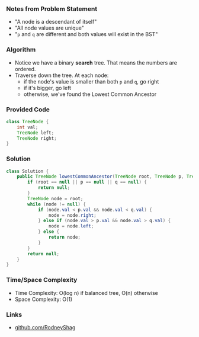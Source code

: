 ### Notes from Problem Statement

- "A node is a descendant of itself"
- "All node values are unique"
- "`p` and `q` are different and both values will exist in the BST"

### Algorithm

- Notice we have a binary __search__ tree. That means the numbers are ordered.
- Traverse down the tree. At each node:
    - if the node's value is smaller than both `p` and `q`, go right
    - if it's bigger, go left
    - otherwise, we've found the Lowest Common Ancestor


### Provided Code

```java
class TreeNode {
    int val;
    TreeNode left;
    TreeNode right;
}
```

### Solution

```java
class Solution {
    public TreeNode lowestCommonAncestor(TreeNode root, TreeNode p, TreeNode q) {   
        if (root == null || p == null || q == null) {
            return null;
        }
        TreeNode node = root;
        while (node != null) {
            if (node.val < p.val && node.val < q.val) {
                node = node.right;
            } else if (node.val > p.val && node.val > q.val) {
                node = node.left;
            } else {
                return node;
            }
        }
        return null;
    }
}
```

### Time/Space Complexity

-  Time Complexity: O(log n) if balanced tree, O(n) otherwise
- Space Complexity: O(1)

### Links

- [github.com/RodneyShag](https://github.com/RodneyShag)
